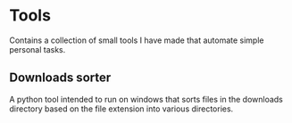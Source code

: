 # Tools

Contains a collection of small tools I have made that automate simple personal tasks.

## Downloads sorter

A python tool intended to run on windows that sorts files in the downloads directory based on the file extension into various directories.
